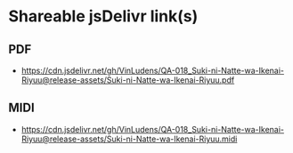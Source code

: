 # Shareable jsDelivr link(s)
## PDF
- https://cdn.jsdelivr.net/gh/VinLudens/QA-018_Suki-ni-Natte-wa-Ikenai-Riyuu@release-assets/Suki-ni-Natte-wa-Ikenai-Riyuu.pdf
## MIDI
- https://cdn.jsdelivr.net/gh/VinLudens/QA-018_Suki-ni-Natte-wa-Ikenai-Riyuu@release-assets/Suki-ni-Natte-wa-Ikenai-Riyuu.midi
